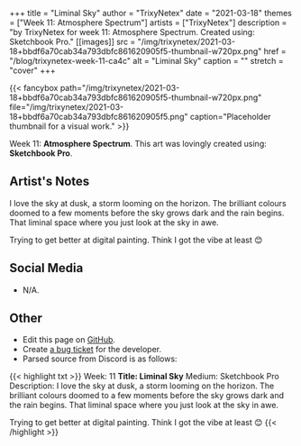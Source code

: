 +++
title =       "Liminal Sky"
author =      "TrixyNetex"
date =        "2021-03-18"
themes =      ["Week 11: Atmosphere Spectrum"]
artists =     ["TrixyNetex"]
description = "by TrixyNetex for week 11: Atmosphere Spectrum. Created using: Sketchbook Pro."
[[images]]
      src = "/img/trixynetex/2021-03-18+bbdf6a70cab34a793dbfc861620905f5-thumbnail-w720px.png"
      href = "/blog/trixynetex-week-11-ca4c"
      alt = "Liminal Sky"
      caption = ""
      stretch = "cover"
+++


{{< fancybox path="/img/trixynetex/2021-03-18+bbdf6a70cab34a793dbfc861620905f5-thumbnail-w720px.png" file="/img/trixynetex/2021-03-18+bbdf6a70cab34a793dbfc861620905f5.png" caption="Placeholder thumbnail for a visual work." >}}


Week 11: **Atmosphere Spectrum**. This art was lovingly created using: **Sketchbook Pro**.

## Artist's Notes

I love the sky at dusk, a storm looming on the horizon. The brilliant colours doomed to a few moments before the sky grows dark and the rain begins. That liminal space where you just look at the sky in awe.

Trying to get better at digital painting. Think I got the vibe at least 😊

## Social Media

- N/A.

## Other

- Edit this page on [GitHub](https://github.com/teaminkling/web-refresh/edit/main/content/blog/trixynetex-week-11-ca4c.md).
- Create [a bug ticket](https://github.com/teaminkling/web-refresh/issues/new?assignees=&labels=bug&template=problem-report.md&title=) for the developer.
- Parsed source from Discord is as follows:

{{< highlight txt >}}
Week: 11
**Title:  Liminal Sky**
Medium: Sketchbook Pro
Description: I love the sky at dusk, a storm looming on the horizon. The brilliant colours doomed to a few moments before the sky grows dark and the rain begins. That liminal space where you just look at the sky in awe.

Trying to get better at digital painting. Think I got the vibe at least 😊
{{< /highlight >}}